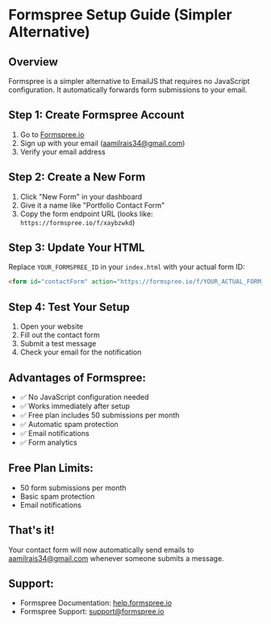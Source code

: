 # Formspree Setup Guide (Simpler Alternative)

## Overview
Formspree is a simpler alternative to EmailJS that requires no JavaScript configuration. It automatically forwards form submissions to your email.

## Step 1: Create Formspree Account
1. Go to [Formspree.io](https://formspree.io/)
2. Sign up with your email (aamilrais34@gmail.com)
3. Verify your email address

## Step 2: Create a New Form
1. Click "New Form" in your dashboard
2. Give it a name like "Portfolio Contact Form"
3. Copy the form endpoint URL (looks like: `https://formspree.io/f/xaybzwkd`)

## Step 3: Update Your HTML
Replace `YOUR_FORMSPREE_ID` in your `index.html` with your actual form ID:

```html
<form id="contactForm" action="https://formspree.io/f/YOUR_ACTUAL_FORM_ID" method="POST">
```

## Step 4: Test Your Setup
1. Open your website
2. Fill out the contact form
3. Submit a test message
4. Check your email for the notification

## Advantages of Formspree:
- ✅ No JavaScript configuration needed
- ✅ Works immediately after setup
- ✅ Free plan includes 50 submissions per month
- ✅ Automatic spam protection
- ✅ Email notifications
- ✅ Form analytics

## Free Plan Limits:
- 50 form submissions per month
- Basic spam protection
- Email notifications

## That's it! 
Your contact form will now automatically send emails to aamilrais34@gmail.com whenever someone submits a message.

## Support:
- Formspree Documentation: [help.formspree.io](https://help.formspree.io/)
- Formspree Support: [support@formspree.io](mailto:support@formspree.io)
